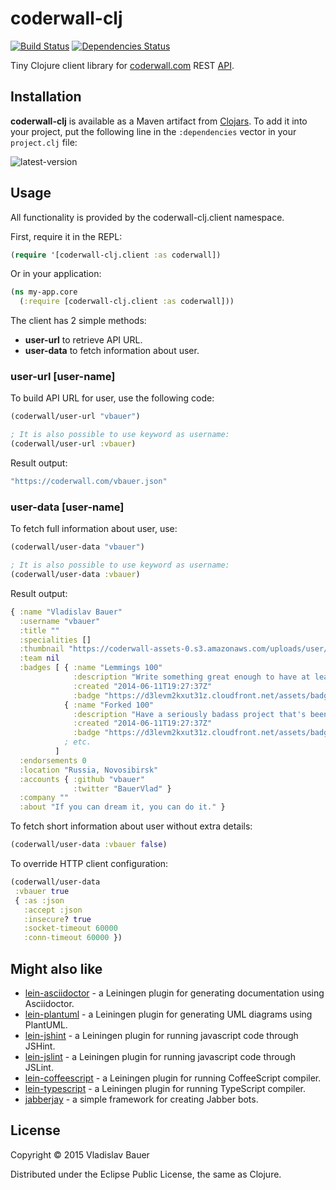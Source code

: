 # coderwall-clj

[![Build Status](https://travis-ci.org/vbauer/coderwall-clj.svg?branch=master)](https://travis-ci.org/vbauer/coderwall-clj)
[![Dependencies Status](http://jarkeeper.com/vbauer/coderwall-clj/status.png)](http://jarkeeper.com/vbauer/coderwall-clj)

Tiny Clojure client library for [coderwall.com](https://coderwall.com) REST [API](https://coderwall.com/api).


## Installation

**coderwall-clj** is available as a Maven artifact from [Clojars](https://clojars.org).
To add it into your project, put the following line in the `:dependencies` vector in your `project.clj` file:

![latest-version](https://clojars.org/coderwall-clj/latest-version.svg)


## Usage

All functionality is provided by the coderwall-clj.client namespace.

First, require it in the REPL:
```clojure
(require '[coderwall-clj.client :as coderwall])
```

Or in your application:
```clojure
(ns my-app.core
  (:require [coderwall-clj.client :as coderwall]))
```

The client has 2 simple methods:

* **user-url** to retrieve API URL.
* **user-data** to fetch information about user.

### user-url [user-name]

To build API URL for user, use the following code:
```clojure
(coderwall/user-url "vbauer")

; It is also possible to use keyword as username:
(coderwall/user-url :vbauer)
```

Result output:
```clojure
"https://coderwall.com/vbauer.json"
```

### user-data [user-name]

To fetch full information about user, use:
```clojure
(coderwall/user-data "vbauer")

; It is also possible to use keyword as username:
(coderwall/user-data :vbauer)
```

Result output:
```clojure
{ :name "Vladislav Bauer"
  :username "vbauer"
  :title ""
  :specialities []
  :thumbnail "https://coderwall-assets-0.s3.amazonaws.com/uploads/user/avatar/105055/52a677364752793dda3929cf8e4975ce.jpeg"
  :team nil
  :badges [ { :name "Lemmings 100"
              :description "Write something great enough to have at least 100 watchers of the project"
              :created "2014-06-11T19:27:37Z"
              :badge "https://d3levm2kxut31z.cloudfront.net/assets/badges/100lemming-312e3bc30f6814302412a3ec1dcf7896.png" }
            { :name "Forked 100"
              :description "Have a seriously badass project that's been forked at least 100 times"
              :created "2014-06-11T19:27:37Z"
              :badge "https://d3levm2kxut31z.cloudfront.net/assets/badges/forked100-0e5ee0a84ad371c85ba66246a3952f75.png" }
            ; etc.
          ]
  :endorsements 0
  :location "Russia, Novosibirsk"
  :accounts { :github "vbauer"
              :twitter "BauerVlad" }
  :company ""
  :about "If you can dream it, you can do it." }
```

To fetch short information about user without extra details:
```clojure
(coderwall/user-data :vbauer false)
```

To override HTTP client configuration:
```clojure
(coderwall/user-data
 :vbauer true
 { :as :json
   :accept :json
   :insecure? true
   :socket-timeout 60000
   :conn-timeout 60000 })
```


## Might also like

* [lein-asciidoctor](https://github.com/asciidoctor/asciidoctor-lein-plugin) - a Leiningen plugin for generating documentation using Asciidoctor.
* [lein-plantuml](https://github.com/vbauer/lein-plantuml) - a Leiningen plugin for generating UML diagrams using PlantUML.
* [lein-jshint](https://github.com/vbauer/lein-jshint) - a Leiningen plugin for running javascript code through JSHint.
* [lein-jslint](https://github.com/vbauer/lein-jslint) - a Leiningen plugin for running javascript code through JSLint.
* [lein-coffeescript](https://github.com/vbauer/lein-coffeescript) - a Leiningen plugin for running CoffeeScript compiler.
* [lein-typescript](https://github.com/vbauer/lein-typescript) - a Leiningen plugin for running TypeScript compiler.
* [jabberjay](https://github.com/vbauer/jabberjay) - a simple framework for creating Jabber bots.


## License

Copyright © 2015 Vladislav Bauer

Distributed under the Eclipse Public License, the same as Clojure.
